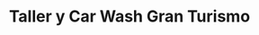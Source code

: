 ---
title: "Taller y Car Wash Gran Turismo"
url: /santa-tecla/taller-y-car-wash-gran-turismo/
shop: reparación de automóviles
---